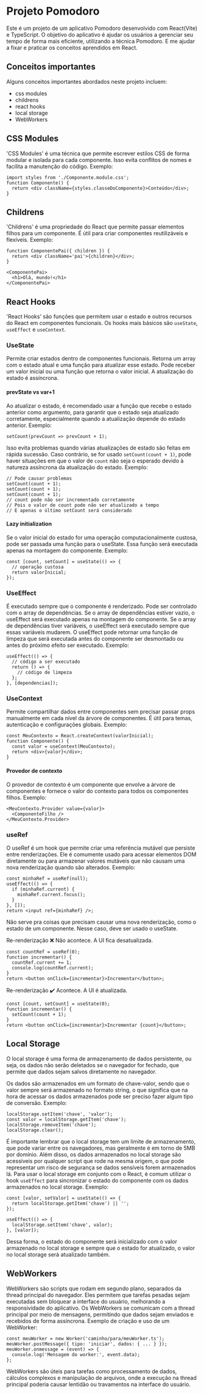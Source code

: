 # Projeto Pomodoro

Este é um projeto de um aplicativo Pomodoro desenvolvido com React(Vite) e
TypeScript. O objetivo do aplicativo é ajudar os usuários a gerenciar seu tempo
de forma mais eficiente, utilizando a técnica Pomodoro. E me ajudar a fixar e
praticar os conceitos aprendidos em React.

## Conceitos importantes

Alguns conceitos importantes abordados neste projeto incluem:

- css modules
- childrens
- react hooks
- local storage
- WebWorkers

## CSS Modules

'CSS Modules' é uma técnica que permite escrever estilos CSS de forma modular e
isolada para cada componente. Isso evita conflitos de nomes e facilita a
manutenção do código. Exemplo:

```tsx
import styles from './Componente.module.css';
function Componente() {
  return <div className={styles.classeDoComponente}>Conteúdo</div>;
}
```

## Childrens

'Childrens' é uma propriedade do React que permite passar elementos filhos para
um componente. É útil para criar componentes reutilizáveis e flexíveis. Exemplo:

```tsx
function ComponentePai({ children }) {
  return <div className='pai'>{children}</div>;
}
```

```tsx
<ComponentePai>
  <h1>Olá, mundo!</h1>
</ComponentePai>
```

## React Hooks

'React Hooks' são funções que permitem usar o estado e outros recursos do React
em componentes funcionais. Os hooks mais básicos são `useState`, `useEffect` e
`useContext`.

### UseState

Permite criar estados dentro de componentes funcionais. Retorna um array com o
estado atual e uma função para atualizar esse estado. Pode receber um valor
inicial ou uma função que retorna o valor inicial. A atualização do estado é
assíncrona.

#### prevState vs var+1

Ao atualizar o estado, é recomendado usar a função que recebe o estado anterior
como argumento, para garantir que o estado seja atualizado corretamente,
especialmente quando a atualização depende do estado anterior. Exemplo:

```tsx
setCount(prevCount => prevCount + 1);
```

Isso evita problemas quando várias atualizações de estado são feitas em rápida
sucessão. Caso contrário, se for usado `setCount(count + 1)`, pode haver
situações em que o valor de `count` não seja o esperado devido à natureza
assíncrona da atualização do estado. Exemplo:

```tsx
// Pode causar problemas
setCount(count + 1);
setCount(count + 1);
setCount(count + 1);
// count pode não ser incrementado corretamente
// Pois o valor de count pode não ser atualizado a tempo
// E apenas o último setCount será considerado
```

#### Lazy initialization

Se o valor inicial do estado for uma operação computacionalmente custosa, pode
ser passada uma função para o useState. Essa função será executada apenas na
montagem do componente. Exemplo:

```tsx
const [count, setCount] = useState(() => {
  // operação custosa
  return valorInicial;
});
```

### UseEffect

É executado sempre que o componente é renderizado. Pode ser controlado com o
array de dependências. Se o array de dependências estiver vazio, o useEffect
será executado apenas na montagem do componente. Se o array de dependências
tiver variáveis, o useEffect será executado sempre que essas variáveis mudarem.
O useEffect pode retornar uma função de limpeza que será executada antes do
componente ser desmontado ou antes do próximo efeito ser executado. Exemplo:

```tsx
useEffect(() => {
  // código a ser executado
  return () => {
    // código de limpeza
  };
}, [dependencias]);
```

### UseContext

Permite compartilhar dados entre componentes sem precisar passar props
manualmente em cada nível da árvore de componentes. É útil para temas,
autenticação e configurações globais. Exemplo:

```tsx
const MeuContexto = React.createContext(valorInicial);
function Componente() {
  const valor = useContext(MeuContexto);
  return <div>{valor}</div>;
}
```

#### Provedor de contexto

O provedor de contexto é um componente que envolve a árvore de componentes e
fornece o valor do contexto para todos os componentes filhos. Exemplo:

```tsx
<MeuContexto.Provider value={valor}>
  <ComponenteFilho />
</MeuContexto.Provider>
```

### useRef

O useRef é um hook que permite criar uma referência mutável que persiste entre
renderizações. Ele é comumente usado para acessar elementos DOM diretamente ou
para armazenar valores mutáveis que não causam uma nova renderização quando são
alterados. Exemplo:

```tsx
const minhaRef = useRef(null);
useEffect(() => {
  if (minhaRef.current) {
    minhaRef.current.focus();
  }
}, []);
return <input ref={minhaRef} />;
```

Não serve pra coisas que precisam causar uma nova renderização, como o estado de
um componente. Nesse caso, deve ser usado o useState.

Re-renderização ❌ Não acontece. A UI fica desatualizada.

```tsx
const countRef = useRef(0);
function incrementar() {
  countRef.current += 1;
  console.log(countRef.current);
}
return <button onClick={incrementar}>Incrementar</button>;
```

Re-renderização ✔️ Acontece. A UI é atualizada.

```tsx
const [count, setCount] = useState(0);
function incrementar() {
  setCount(count + 1);
}
return <button onClick={incrementar}>Incrementar {count}</button>;
```

## Local Storage

O local storage é uma forma de armazenamento de dados persistente, ou seja, os
dados não serão deletados se o navegador for fechado, que permite que dados
sejam salvos diretamente no navegador.

Os dados são armazenados em um formato de chave-valor, sendo que o valor sempre
será armazenado no formato string, o que significa que na hora de acessar os
dados armazenados pode ser preciso fazer algum tipo de conversão. Exemplo:

```tsx
localStorage.setItem('chave', 'valor');
const valor = localStorage.getItem('chave');
localStorage.removeItem('chave');
localStorage.clear();
```

É importante lembrar que o local storage tem um limite de armazenamento, que
pode variar entre os navegadores, mas geralmente é em torno de 5MB por domínio.
Além disso, os dados armazenados no local storage são acessíveis por qualquer
script que rode na mesma origem, o que pode representar um risco de segurança se
dados sensíveis forem armazenados lá. Para usar o local storage em conjunto com
o React, é comum utilizar o hook `useEffect` para sincronizar o estado do
componente com os dados armazenados no local storage. Exemplo:

```tsx
const [valor, setValor] = useState(() => {
  return localStorage.getItem('chave') || '';
});

useEffect(() => {
  localStorage.setItem('chave', valor);
}, [valor]);
```

Dessa forma, o estado do componente será inicializado com o valor armazenado no
local storage e sempre que o estado for atualizado, o valor no local storage
será atualizado também.

## WebWorkers

WebWorkers são scripts que rodam em segundo plano, separados da thread principal
do navegador. Eles permitem que tarefas pesadas sejam executadas sem bloquear a
interface do usuário, melhorando a responsividade do aplicativo. Os WebWorkers
se comunicam com a thread principal por meio de mensagens, permitindo que dados
sejam enviados e recebidos de forma assíncrona. Exemplo de criação e uso de um
WebWorker:

```tsx
const meuWorker = new Worker('caminho/para/meuWorker.ts');
meuWorker.postMessage({ tipo: 'iniciar', dados: { ... } });
meuWorker.onmessage = (event) => {
  console.log('Mensagem do worker:', event.data);
};
```

WebWorkers são úteis para tarefas como processamento de dados, cálculos
complexos e manipulação de arquivos, onde a execução na thread principal poderia
causar lentidão ou travamentos na interface do usuário.
